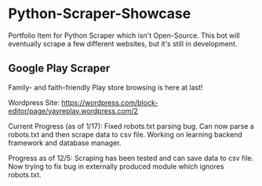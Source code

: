 # Python-Scraper-Showcase
Portfolio Item for Python Scraper which isn't Open-Source. This bot will eventually scrape a few different websites, but it's still in development.

## Google Play Scraper
Family- and faith-friendly Play store browsing is here at last!

Wordpress Site: https://wordpress.com/block-editor/page/yayreplay.wordpress.com/2

Current Progress (as of 1/17): Fixed robots.txt parsing bug. Can now parse a robots.txt and then scrape data to csv file. Working on learning backend framework and database manager.

Progress as of 12/5: Scraping has been tested and can save data to csv file. Now trying to fix bug in externally produced module which ignores robots.txt.
